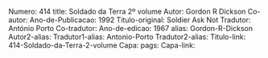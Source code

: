 Numero: 414
title: Soldado da Terra 2º volume
Autor: Gordon R Dickson
Co-autor: 
Ano-de-Publicacao: 1992
Titulo-original: Soldier Ask Not
Tradutor: António Porto
Co-tradutor: 
Ano-de-edicao: 1967
alias: Gordon-R-Dickson
Autor2-alias: 
Tradutor1-alias: Antonio-Porto
Tradutor2-alias: 
Titulo-link: 414-Soldado-da-Terra-2-volume
Capa: 
pags: 
Capa-link: 